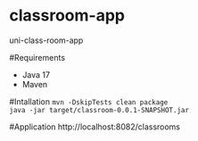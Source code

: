 # classroom-app
uni-class-room-app

#Requirements
- Java 17
- Maven

#Intallation
``mvn -DskipTests clean package``  
``java -jar target/classroom-0.0.1-SNAPSHOT.jar``

#Application
http://localhost:8082/classrooms
